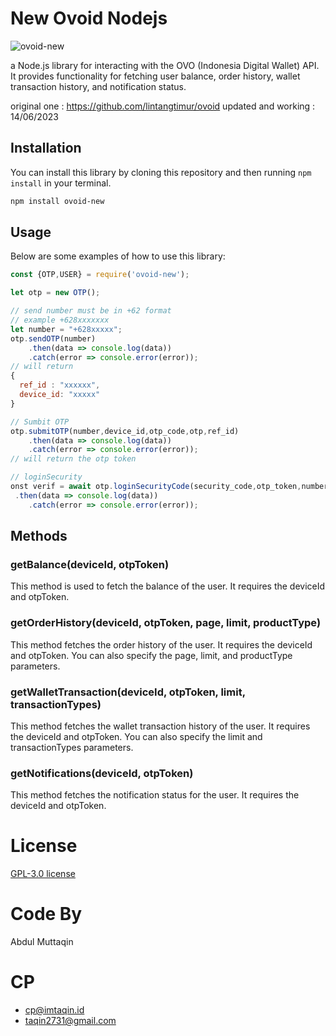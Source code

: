
# New Ovoid Nodejs

![ovoid-new](https://i.ibb.co/NtXsm0X/here.png)

a Node.js library for interacting with the  OVO (Indonesia Digital Wallet) API. It provides functionality for fetching user balance, order history, wallet transaction history, and notification status.

original one : https://github.com/lintangtimur/ovoid
updated and working  : 14/06/2023 

## Installation
You can install this library by cloning this repository and then running `npm install` in your terminal.

```bash
npm install ovoid-new
```
## Usage

Below are some examples of how to use this library:

```javascript
const {OTP,USER} = require('ovoid-new');

let otp = new OTP();

// send number must be in +62 format 
// example +628xxxxxxx
let number = "+628xxxxx";
otp.sendOTP(number)
    .then(data => console.log(data))
    .catch(error => console.error(error));
// will return 
{ 
  ref_id : "xxxxxx",
  device_id: "xxxxx"
}

// Sumbit OTP
otp.submitOTP(number,device_id,otp_code,otp,ref_id)
    .then(data => console.log(data))
    .catch(error => console.error(error));
// will return the otp token 

// loginSecurity
onst verif = await otp.loginSecurityCode(security_code,otp_token,number,device_id,otp_ref_id)
 .then(data => console.log(data))
    .catch(error => console.error(error));
```

## Methods

### getBalance(deviceId, otpToken)
This method is used to fetch the balance of the user. It requires the deviceId and otpToken.

### getOrderHistory(deviceId, otpToken, page, limit, productType)
This method fetches the order history of the user. It requires the deviceId and otpToken. You can also specify the page, limit, and productType parameters.

### getWalletTransaction(deviceId, otpToken, limit, transactionTypes)
This method fetches the wallet transaction history of the user. It requires the deviceId and otpToken. You can also specify the limit and transactionTypes parameters.

### getNotifications(deviceId, otpToken)
This method fetches the notification status for the user. It requires the deviceId and otpToken.

# License

[GPL-3.0 license](https://github.com/fdciabdul/new-ovoid-nodejs/LICENSE)

# [](https://github.com/fdciabdul/new-ovoid-nodejs#code-by)Code By

Abdul Muttaqin

# [](https://github.com/fdciabdul/new-ovoid-nodejs#cp)CP

 - [cp@imtaqin.id](mailto:cp@imtaqin.id)
 - [taqin2731@gmail.com](mailto:taqin2731@gmail.com)
